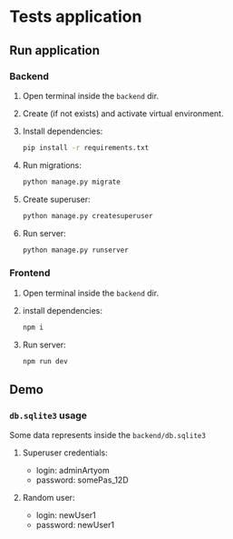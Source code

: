 # Tests application

## Run application

### Backend

1. Open terminal inside the `backend` dir.
2. Create (if not exists) and activate virtual environment.
3. Install dependencies:

    ```bash
    pip install -r requirements.txt
    ```

4. Run migrations:

    ```bash
    python manage.py migrate
    ```

5. Create superuser:

    ```bash
    python manage.py createsuperuser
    ```

6. Run server:

    ```bash
    python manage.py runserver
    ```

### Frontend

1. Open terminal inside the `backend` dir.
2. install dependencies:

    ```bash
    npm i
    ```

3. Run server:

    ```bash
    npm run dev
    ```

## Demo

### `db.sqlite3` usage

Some data represents inside the `backend/db.sqlite3`

1. Superuser credentials:
    - login: adminArtyom
    - password: somePas_12D

2. Random user:
    - login: newUser1
    - password: newUser1
